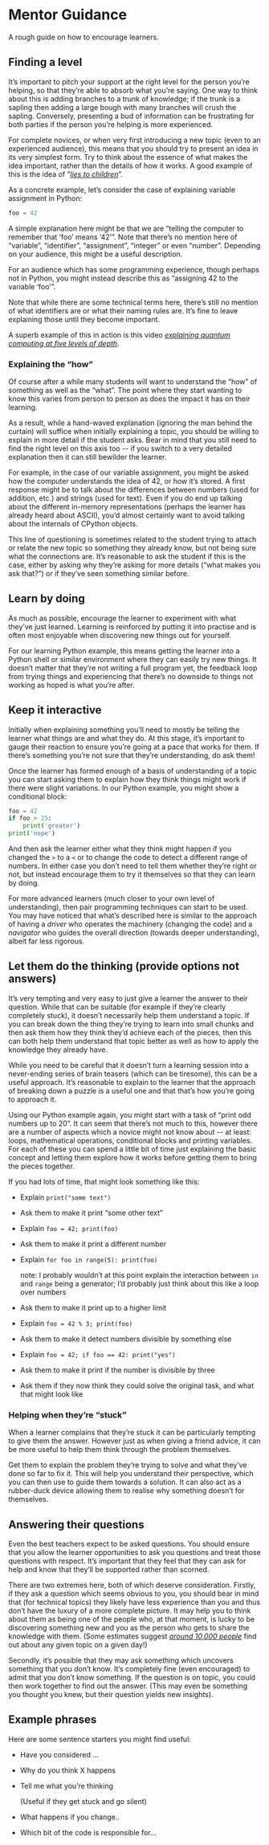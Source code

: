 # Mentor Guidance

A rough guide on how to encourage learners.

## Finding a level

It’s important to pitch your support at the right level for the person
you’re helping, so that they’re able to absorb what you’re saying. One
way to think about this is adding branches to a trunk of knowledge; if
the trunk is a sapling then adding a large bough with many branches will
crush the sapling. Conversely, presenting a bud of information can be
frustrating for both parties if the person you’re helping is more
experienced.

For complete novices, or when very first introducing a new topic (even
to an experienced audience), this means that you should try to present
an idea in its very simplest form. Try to think about the essence of
what makes the idea important, rather than the details of how it works.
A good example of this is the idea of “[*lies to children*][lies-to-children]”.

[lies-to-children]: https://en.wikipedia.org/wiki/Lie-to-children

As a concrete example, let’s consider the case of explaining variable
assignment in Python:

``` python
foo = 42
```

A simple explanation here might be that we are “telling the computer to
remember that ‘foo’ means ‘42’”. Note that there’s no mention here of
“variable”, “identifier”, “assignment”, “integer” or even “number”.
Depending on your audience, this might be a useful description.

For an audience which has some programming experience, though perhaps
not in Python, you might instead describe this as “assigning 42 to the
variable ‘foo’”.

Note that while there are some technical terms here, there’s still no
mention of what identifiers are or what their naming rules are. It’s
fine to leave explaining those until they become important.

A superb example of this in action is this video [*explaining quantum
computing at five levels of
depth*](https://www.youtube.com/watch?v=OWJCfOvochA).

### Explaining the “how”

Of course after a while many students will want to understand the “how”
of something as well as the “what”. The point where they start wanting
to know this varies from person to person as does the impact it has on
their learning.

As a result, while a hand-waved explanation (ignoring the man behind the
curtain) will suffice when initially explaining a topic, you should be
willing to explain in more detail if the student asks. Bear in mind that
you still need to find the right level on this axis too -- if you switch
to a very detailed explanation then it can still bewilder the learner.

For example, in the case of our variable assignment, you might be asked
how the computer understands the idea of 42, or how it’s stored. A first
response might be to talk about the differences between numbers (used
for addition, etc.) and strings (used for text). Even if you do end up
talking about the different in-memory representations (perhaps the
learner has already heard about ASCII), you’d almost certainly want to
avoid talking about the internals of CPython objects.

This line of questioning is sometimes related to the student trying to
attach or relate the new topic so something they already know, but not
being sure what the connections are. It’s reasonable to ask the student
if this is the case, either by asking why they’re asking for more
details (“what makes you ask that?”) or if they’ve seen something
similar before.

## Learn by doing

As much as possible, encourage the learner to experiment with what
they’ve just learned. Learning is reinforced by putting it into practise
and is often most enjoyable when discovering new things out for
yourself.

For our learning Python example, this means getting the learner into a
Python shell or similar environment where they can easily try new
things. It doesn’t matter that they’re not writing a full program yet,
the feedback loop from trying things and experiencing that there’s no
downside to things not working as hoped is what you’re after.

## Keep it interactive

Initially when explaining something you’ll need to mostly be telling the
learner what things are and what they do. At this stage, it’s important
to gauge their reaction to ensure you’re going at a pace that works for
them. If there’s something you’re not sure that they’re understanding,
do ask them!

Once the learner has formed enough of a basis of understanding of a
topic you can start asking them to explain how they think things might
work if there were slight variations. In our Python example, you might
show a conditional block:

``` python
foo = 42
if foo > 25:
    print('greater')
print('nope')
```

And then ask the learner either what they think might happen if you
changed the `>` to a `<` or to change the code to detect a different
range of numbers. In either case you don’t need to tell them whether
they’re right or not, but instead encourage them to try it themselves
so that they can learn by doing.

For more advanced learners (much closer to your own level of
understanding), then pair programming techniques can start to be used.
You may have noticed that what’s described here is similar to the
approach of having a *driver* who operates the machinery (changing the
code) and a *navigator* who guides the overall direction (towards deeper
understanding), albeit far less rigorous.

## Let them do the thinking (provide options not answers)

It’s very tempting and very easy to just give a learner the answer to
their question. While that can be suitable (for example if they’re
clearly completely stuck), it doesn’t necessarily help them understand a
topic. If you can break down the thing they’re trying to learn into
small chunks and then ask them how they think they’d achieve each of the
pieces, then this can both help them understand that topic better as
well as how to apply the knowledge they already have.

While you need to be careful that it doesn’t turn a learning session
into a never-ending series of brain teasers (which can be tiresome),
this can be a useful approach. It’s reasonable to explain to the learner
that the approach of breaking down a puzzle is a useful one and that
that’s how you’re going to approach it.

Using our Python example again, you might start with a task of “print
odd numbers up to 20”. It can seem that there’s not much to this,
however there are a number of aspects which a novice might not know
about -- at least: loops, mathematical operations, conditional blocks
and printing variables. For each of these you can spend a little bit of
time just explaining the basic concept and letting them explore how it
works before getting them to bring the pieces together.

If you had lots of time, that might look something like this:

 * Explain `print("some text")`

 * Ask them to make it print “some other text”

 * Explain `foo = 42; print(foo)`

 * Ask them to make it print a different number

 * Explain `for foo in range(5): print(foo)`

    note: I probably wouldn’t at this point explain the interaction
    between `in` and `range` being a generator; I’d probably
    just think about this like a loop over numbers

 * Ask them to make it print up to a higher limit

 * Explain `foo = 42 % 3; print(foo)`

 * Ask them to make it detect numbers divisible by something else

 * Explain `foo = 42; if foo == 42: print("yes")`

 * Ask them to make it print if the number is divisible by three

 * Ask them if they now think they could solve the original task, and
   what that might look like

### Helping when they’re “stuck”

When a learner complains that they’re stuck it can be particularly
tempting to give them the answer. However just as when giving a friend
advice, it can be more useful to help them think through the problem
themselves.

Get them to explain the problem they’re trying to solve and what they’ve
done so far to fix it. This will help you understand their perspective,
which you can then use to guide them towards a solution. It can also act
as a rubber-duck device allowing them to realise why something doesn’t
for themselves.

## Answering their questions

Even the best teachers expect to be asked questions. You should ensure
that you allow the learner opportunities to ask you questions and treat
those questions with respect. It’s important that they feel that they
can ask for help and know that they’ll be supported rather than scorned.

There are two extremes here, both of which deserve consideration.
Firstly, if they ask a question which seems obvious to you, you should
bear in mind that (for technical topics) they likely have less
experience than you and thus don’t have the luxury of a more complete
picture. It may help you to think about them as being one of the people
who, at that moment, is lucky to be discovering something new and you as
the person who gets to share the knowledge with them. (Some estimates
suggest [*around 10,000 people*](https://www.xkcd.com/1053/) find out
about any given topic on a given day!)

Secondly, it’s possible that they may ask something which uncovers
something that you don’t know. It’s completely fine (even encouraged) to
admit that you don’t know something. If the question is on topic, you
could then work together to find out the answer. (This may even be
something you thought you knew, but their question yields new insights).

## Example phrases

Here are some sentence starters you might find useful:

 * Have you considered ...

 * Why do you think X happens

 * Tell me what you’re thinking

    (Useful if they get stuck and go silent)

 * What happens if you change..

 * Which bit of the code is responsible for…
